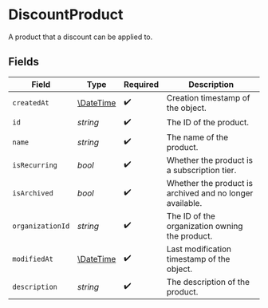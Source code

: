 # DiscountProduct

A product that a discount can be applied to.


## Fields

| Field                                                         | Type                                                          | Required                                                      | Description                                                   |
| ------------------------------------------------------------- | ------------------------------------------------------------- | ------------------------------------------------------------- | ------------------------------------------------------------- |
| `createdAt`                                                   | [\DateTime](https://www.php.net/manual/en/class.datetime.php) | :heavy_check_mark:                                            | Creation timestamp of the object.                             |
| `id`                                                          | *string*                                                      | :heavy_check_mark:                                            | The ID of the product.                                        |
| `name`                                                        | *string*                                                      | :heavy_check_mark:                                            | The name of the product.                                      |
| `isRecurring`                                                 | *bool*                                                        | :heavy_check_mark:                                            | Whether the product is a subscription tier.                   |
| `isArchived`                                                  | *bool*                                                        | :heavy_check_mark:                                            | Whether the product is archived and no longer available.      |
| `organizationId`                                              | *string*                                                      | :heavy_check_mark:                                            | The ID of the organization owning the product.                |
| `modifiedAt`                                                  | [\DateTime](https://www.php.net/manual/en/class.datetime.php) | :heavy_check_mark:                                            | Last modification timestamp of the object.                    |
| `description`                                                 | *string*                                                      | :heavy_check_mark:                                            | The description of the product.                               |